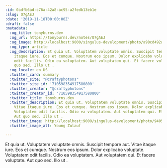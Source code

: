 ```yaml
---
:id: 0adfb6ad-c76a-42a8-ac95-a2fedb13eb1e
:slug: O7gAEJ
:date: '2019-11-18T00:00:00Z'
:draft: false
:metadata:
  :og_title: tonyburns.dev
  :og_url: https://tonyburns.dev/notes/O7gAEJ
  :og_image: http://localhost:9000/singulus-development/photo/a98cd492ab15830e58c1bb750cdb852f.jpeg
  :og_type: article
  :og_description: Et quia ut. Voluptatem voluptate omnis. Suscipit tempore aut. Vitae
    itaque iure. Eos et cumque. Nostrum eos ipsum. Dolor explicabo voluptate. Voluptatem
    odit facilis. Odio ea voluptatem. Aut voluptatem qui. Et facere voluptate. Aut
    quo sed. Illo ut .
  :og_locale: en_US
  :twitter_card: summary
  :twitter_site: "@craftyphotons"
  :twitter_site_id: '710598354917580800'
  :twitter_creator: "@craftyphotons"
  :twitter_creator_id: '710598354917580800'
  :twitter_title: tonyburns.dev
  :twitter_description: Et quia ut. Voluptatem voluptate omnis. Suscipit tempore aut.
    Vitae itaque iure. Eos et cumque. Nostrum eos ipsum. Dolor explicabo voluptate.
    Voluptatem odit facilis. Odio ea voluptatem. Aut voluptatem qui. Et facere voluptate.
    Aut quo sed. Illo ut .
  :twitter_image: http://localhost:9000/singulus-development/photo/9405525f92f5b393ab07f49c89bff587.jpeg
  :twitter_image_alt: Young Zulauf

---
```


Et quia ut. Voluptatem voluptate omnis. Suscipit tempore aut. Vitae itaque iure. Eos et cumque. Nostrum eos ipsum. Dolor explicabo voluptate. Voluptatem odit facilis. Odio ea voluptatem. Aut voluptatem qui. Et facere voluptate. Aut quo sed. Illo ut .
